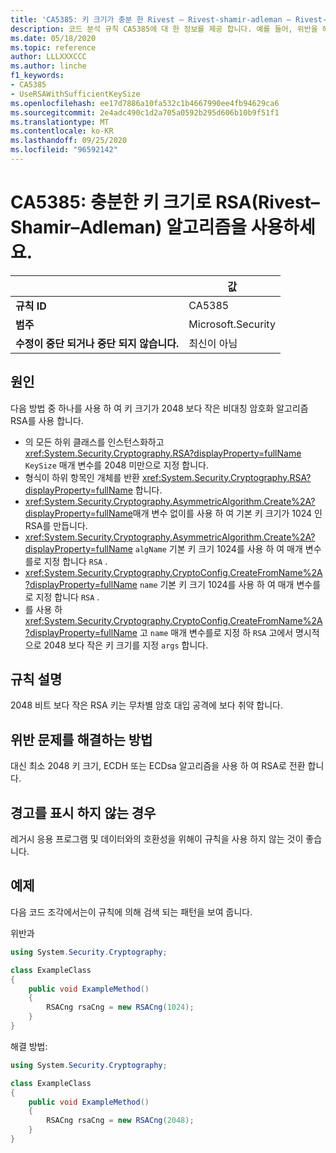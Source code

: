 ```yaml
---
title: 'CA5385: 키 크기가 충분 한 Rivest – Rivest-shamir-adleman – Rivest-shamir-adleman (RSA) 알고리즘 사용 (코드 분석)'
description: 코드 분석 규칙 CA5385에 대 한 정보를 제공 합니다. 예를 들어, 위반을 해결 하는 방법, 위반 하는 경우를 포함 합니다.
ms.date: 05/18/2020
ms.topic: reference
author: LLLXXXCCC
ms.author: linche
f1_keywords:
- CA5385
- UseRSAWithSufficientKeySize
ms.openlocfilehash: ee17d7886a10fa532c1b4667990ee4fb94629ca6
ms.sourcegitcommit: 2e4adc490c1d2a705a0592b295d606b10b9f51f1
ms.translationtype: MT
ms.contentlocale: ko-KR
ms.lasthandoff: 09/25/2020
ms.locfileid: "96592142"
---
```

# <a name="ca5385-use-rivestshamiradleman-rsa-algorithm-with-sufficient-key-size"></a>CA5385: 충분한 키 크기로 RSA(Rivest–Shamir–Adleman) 알고리즘을 사용하세요.

| | 값 |
|-|-|
| **규칙 ID** |CA5385|
| **범주** |Microsoft.Security|
| **수정이 중단 되거나 중단 되지 않습니다.** |최신이 아님|

## <a name="cause"></a>원인

다음 방법 중 하나를 사용 하 여 키 크기가 2048 보다 작은 비대칭 암호화 알고리즘 RSA를 사용 합니다.

- 의 모든 하위 클래스를 인스턴스화하고 <xref:System.Security.Cryptography.RSA?displayProperty=fullName> `KeySize` 매개 변수를 2048 미만으로 지정 합니다.
- 형식이 하위 항목인 개체를 반환 <xref:System.Security.Cryptography.RSA?displayProperty=fullName> 합니다.
- <xref:System.Security.Cryptography.AsymmetricAlgorithm.Create%2A?displayProperty=fullName>매개 변수 없이를 사용 하 여 기본 키 크기가 1024 인 RSA를 만듭니다.
- <xref:System.Security.Cryptography.AsymmetricAlgorithm.Create%2A?displayProperty=fullName> `algName` 기본 키 크기 1024를 사용 하 여 매개 변수를로 지정 합니다 `RSA` .
- <xref:System.Security.Cryptography.CryptoConfig.CreateFromName%2A?displayProperty=fullName> `name` 기본 키 크기 1024를 사용 하 여 매개 변수를로 지정 합니다 `RSA` .
- 를 사용 하 <xref:System.Security.Cryptography.CryptoConfig.CreateFromName%2A?displayProperty=fullName> 고 `name` 매개 변수를로 지정 하 `RSA` 고에서 명시적으로 2048 보다 작은 키 크기를 지정 `args` 합니다.

## <a name="rule-description"></a>규칙 설명

2048 비트 보다 작은 RSA 키는 무차별 암호 대입 공격에 보다 취약 합니다.

## <a name="how-to-fix-violations"></a>위반 문제를 해결하는 방법

대신 최소 2048 키 크기, ECDH 또는 ECDsa 알고리즘을 사용 하 여 RSA로 전환 합니다.

## <a name="when-to-suppress-warnings"></a>경고를 표시 하지 않는 경우

레거시 응용 프로그램 및 데이터와의 호환성을 위해이 규칙을 사용 하지 않는 것이 좋습니다.

## <a name="example"></a>예제

다음 코드 조각에서는이 규칙에 의해 검색 되는 패턴을 보여 줍니다.

위반과

```csharp
using System.Security.Cryptography;

class ExampleClass
{
    public void ExampleMethod()
    {
        RSACng rsaCng = new RSACng(1024);
    }
}
```

해결 방법:

```csharp
using System.Security.Cryptography;

class ExampleClass
{
    public void ExampleMethod()
    {
        RSACng rsaCng = new RSACng(2048);
    }
}
```
